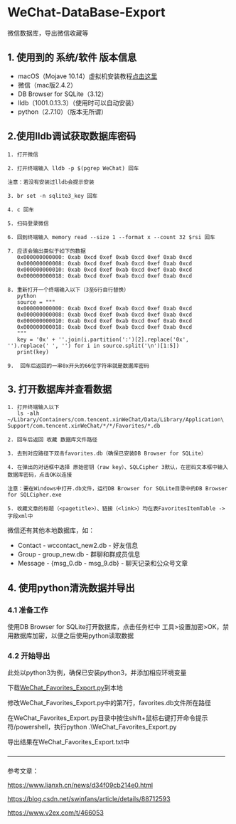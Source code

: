 # WeChat-DataBase-Export
微信数据库，导出微信收藏等

## 1. 使用到的 系统/软件 版本信息

* macOS（Mojave 10.14）虚拟机安装教程[点击这里](https://github.com/Gaiokane/WeChat-DataBase-Export/blob/master/vm%20install%20macos.pdf "点击跳转")
* 微信（mac版2.4.2）
* DB Browser for SQLite（3.12）
* lldb（1001.0.13.3）（使用时可以自动安装）
* python（2.7.10）（版本无所谓）

## 2.使用lldb调试获取数据库密码

````
1. 打开微信

2. 打开终端输入 lldb -p $(pgrep WeChat) 回车

注意：若没有安装过lldb会提示安装

3. br set -n sqlite3_key 回车

4. c 回车

5. 扫码登录微信

6. 回到终端输入 memory read --size 1 --format x --count 32 $rsi 回车

7. 应该会输出类似于如下的数据
   0x000000000000: 0xab 0xcd 0xef 0xab 0xcd 0xef 0xab 0xcd
   0x000000000008: 0xab 0xcd 0xef 0xab 0xcd 0xef 0xab 0xcd
   0x000000000010: 0xab 0xcd 0xef 0xab 0xcd 0xef 0xab 0xcd
   0x000000000018: 0xab 0xcd 0xef 0xab 0xcd 0xef 0xab 0xcd
   
8. 重新打开一个终端输入以下（3至6行自行替换）
   python
   source = """
   0x000000000000: 0xab 0xcd 0xef 0xab 0xcd 0xef 0xab 0xcd
   0x000000000008: 0xab 0xcd 0xef 0xab 0xcd 0xef 0xab 0xcd
   0x000000000010: 0xab 0xcd 0xef 0xab 0xcd 0xef 0xab 0xcd
   0x000000000018: 0xab 0xcd 0xef 0xab 0xcd 0xef 0xab 0xcd
   """
   key = '0x' + ''.join(i.partition(':')[2].replace('0x', '').replace(' ', '') for i in source.split('\n')[1:5])
   print(key)

9.  回车后返回的一串0x开头的66位字符串就是数据库密码
````

## 3. 打开数据库并查看数据

````
1. 打开终端输入以下
   ls -alh ~/Library/Containers/com.tencent.xinWeChat/Data/Library/Application\ Support/com.tencent.xinWeChat/*/*/Favorites/*.db

2. 回车后返回 收藏 数据库文件路径

3. 去到对应路径下双击favorites.db（确保已安装DB Browser for SQLite）

4. 在弹出的对话框中选择 原始密钥（raw key）、SQLCipher 3默认，在密码文本框中输入数据库密码，点击OK以连接

注意：要在Windows中打开.db文件，运行DB Browser for SQLite目录中的DB Browser for SQLCipher.exe

5. 收藏文章的标题（<pagetitle>）、链接（<link>）均在表FavoritesItemTable -> 字段xml中
````

微信还有其他本地数据库，如：

* Contact - wccontact_new2.db - 好友信息
* Group - group_new.db - 群聊和群成员信息
* Message - {msg_0.db - msg_9.db} - 聊天记录和公众号文章

## 4. 使用python清洗数据并导出

### 4.1 准备工作

使用DB Browser for SQLite打开数据库，点击任务栏中 工具>设置加密>OK，禁用数据库加密，以便之后使用python读取数据

### 4.2 开始导出

此处以python3为例，确保已安装python3，并添加相应环境变量

下载[WeChat_Favorites_Export.py](https://github.com/Gaiokane/WeChat-DataBase-Export/blob/master/WeChat_Favorites_Export.py "点击跳转")到本地

修改WeChat_Favorites_Export.py中的第7行，favorites.db文件所在路径

在WeChat_Favorites_Export.py目录中按住shift+鼠标右键打开命令提示符/powershell，执行python .\WeChat_Favorites_Export.py

导出结果在WeChat_Favorites_Export.txt中

———————————————————————————————————

参考文章：

https://www.lianxh.cn/news/d34f09cb214e0.html

https://blog.csdn.net/swinfans/article/details/88712593

https://www.v2ex.com/t/466053